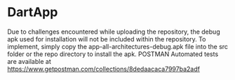 # DartApp 
Due to challenges encountered while uploading the repository, the debug apk used for installation will not be included within the repository. To implement, simply copy the app-all-architectures-debug.apk file into the src folder or the repo directory to install the apk.
POSTMAN Automated tests are available at https://www.getpostman.com/collections/8dedaacaca7997ba2adf
